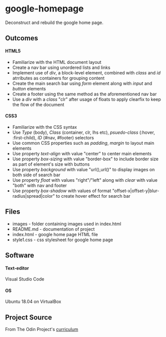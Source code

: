 # google-homepage
Deconstruct and rebuild the google home page.

## Outcomes
#### HTML5
* Familiarize with the HTML document layout
* Create a nav bar using unordered lists and links
* Implement use of *div*, a block-level element, combined with *class* and *id* atrributes as containers for grouping content
* Create the main search bar using *form* element along with *input* and *button* elements
* Create a footer using the same method as the aforementioned nav bar
* Use a *div* with a *class* "clr" after usage of floats to apply clearfix to keep the flow of the document
#### CSS3
* Familiarize with the CSS syntax
* Use *Type* (body), *Class* (container, clr, lhs etc), *psuedo-class* (:hover, :first-child), *ID* (#nav, #footer) selectors
* Use common CSS properties such as *padding*, *margin* to layout main elements
* Use property *text-align* with value "center" to center main elements
* Use property *box-sizing* with value "border-box" to include border size as part of element's size with buttons
* Use property *background* with value "url(),url()" to display images on both side of search bar
* Use property *float* with values "right"/"left" along with *clear* with value "both" with nav and footer
* Use property *box-shadow* with values of format "offset-x|offset-y|blur-radius|spread|color" to create hover effect for search bar

## Files
* images - folder containing images used in index.html
* README.md - documentation of project
* index.html - google home page HTML file
* style1.css - css stylesheet for google home page

## Software
#### Text-editor
Visual Studio Code
#### OS
Ubuntu 18.04 on VirtualBox

## Project Source
From The Odin Project's [curriculum](http://www.theodinproject.com/courses/web-development-101/lessons/html-css)
